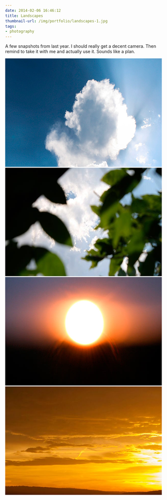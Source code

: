 ```yaml
---
date: 2014-02-06 16:46:12
title: Landscapes
thumbnail-url: /img/portfolio/landscapes-1.jpg
tags:
- photography
---
```

A few snapshots from last year. I should really get a decent camera. Then remind to take it with me and actually use it. Sounds like a plan.

<img src="/img/portfolio/landscapes-1.jpg" alt="Landscapes 1" width="620" height="349">

<img src="/img/portfolio/landscapes-2.jpg" alt="Landscapes 2" width="620" height="349">

<img src="/img/portfolio/landscapes-3.jpg" alt="Landscapes 3" width="620" height="349">

<img src="/img/portfolio/landscapes-4.jpg" alt="Landscapes 4" width="620" height="349">
